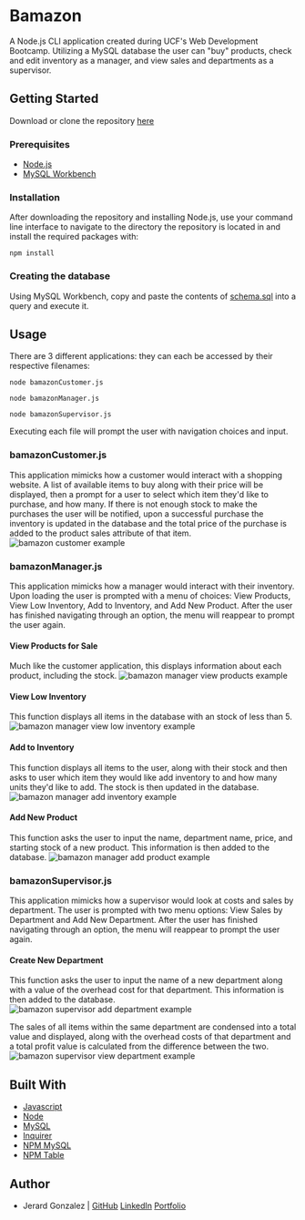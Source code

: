 # Bamazon

A Node.js CLI application created during UCF's Web Development Bootcamp. Utilizing a MySQL database the user can "buy" products, check and edit inventory as a manager, and view sales and departments as a supervisor.

## Getting Started

Download or clone the repository [here](https://github.com/onieronaut/bamazon)

### Prerequisites

* [Node.js](https://nodejs.org/en/)
* [MySQL Workbench](https://www.mysql.com/products/workbench/)

### Installation

After downloading the repository and installing Node.js, use your command line interface to navigate to the directory the repository is located in and install the required packages with:

    npm install

### Creating the database

Using MySQL Workbench, copy and paste the contents of [schema.sql](schema.sql) into a query and execute it.

## Usage

There are 3 different applications: they can each be accessed by their respective filenames:

    node bamazonCustomer.js

    node bamazonManager.js

    node bamazonSupervisor.js

Executing each file will prompt the user with navigation choices and input.

### bamazonCustomer.js

This application mimicks how a customer would interact with a shopping website. A list of available items to buy along with their price will be displayed, then a prompt for a user to select which item they'd like to purchase, and how many. If there is not enough stock to make the purchases the user will be notified, upon a successful purchase the inventory is updated in the database and the total price of the purchase is added to the product sales attribute of that item.
![bamazon customer example](assets/examples/bamazon_customer.gif)


### bamazonManager.js

This application mimicks how a manager would interact with their inventory. Upon loading the user is prompted with a menu of choices: View Products, View Low Inventory, Add to Inventory, and Add New Product. After the user has finished navigating through an option, the menu will reappear to prompt the user again.

#### View Products for Sale

Much like the customer application, this displays information about each product, including the stock.
![bamazon manager view products example](assets/examples/bamazon_manager_view_products.gif)


#### View Low Inventory

This function displays all items in the database with an stock of less than 5.
![bamazon manager view low inventory example](assets/examples/bamazon_manager_view_low_inventory.gif)

#### Add to Inventory

This function displays all items to the user, along with their stock and then asks to user which item they would like add inventory to and how many units they'd like to add. The stock is then updated in the database.
![bamazon manager add inventory example](assets/examples/bamazon_manager_add_inventory.gif)

#### Add New Product

This function asks the user to input the name, department name, price, and starting stock of a new product. This information is then added to the database.
![bamazon manager add product example](assets/examples/bamazon_manager_add_product.gif)

### bamazonSupervisor.js

This application mimicks how a supervisor would look at costs and sales by department. The user is prompted with two menu options: View Sales by Department and Add New Department. After the user has finished navigating through an option, the menu will reappear to prompt the user again.

#### Create New Department

This function asks the user to input the name of a new department along with a value of the overhead cost for that department. This information is then added to the database.
![bamazon supervisor add department example](assets/examples/bamazon_supervisor_add_department.gif)


The sales of all items within the same department are condensed into a total value and displayed, along with the overhead costs of that department and a total profit value is calculated from the difference between the two.
![bamazon supervisor view department example](assets/examples/bamazon_supervisor_view_department.gif)

## Built With

* [Javascript](https://www.javascript.com/)
* [Node](https://nodejs.org/en/)
* [MySQL](https://www.mysql.com)
* [Inquirer](https://www.npmjs.com/package/inquirer)
* [NPM MySQL](https://www.npmjs.com/package/mysql)
* [NPM Table](https://www.npmjs.com/package/table)

## Author

* Jerard Gonzalez | [GitHub](https://github.com/onieronaut) [LinkedIn](https://www.linkedin.com/in/jerard-gonzalez-a07467113/) [Portfolio](https://onieronaut.github.io/Updated-Portfolio/)